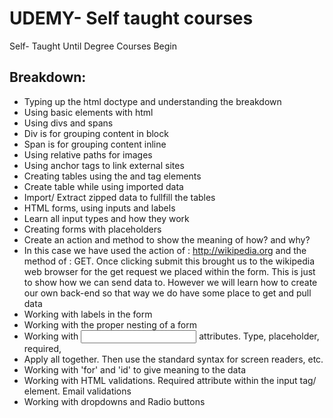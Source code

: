 # UDEMY- Self taught courses
Self- Taught Until Degree Courses Begin

## Breakdown:
* Typing up the html doctype and understanding the breakdown
* Using basic elements with html
* Using divs and spans
* Div is for grouping content in block
* Span is for grouping content inline
* Using relative paths for images
* Using anchor tags to link external sites
* Creating tables using the <table> and <tr> tag elements
* Create table while using imported data
* Import/ Extract zipped data to fullfill the tables
* HTML forms, using inputs and labels
* Learn all input types and how they work
* Creating forms with placeholders
* Create an action and method to show the meaning of how? and why?
* In this case we have used the action of : http://wikipedia.org and the method of : GET. Once clicking submit this brought us to the wikipedia web browser for the get request we placed within the form. This is just to show how we can send data to. However we will learn how to create our own back-end so that way we do have some place to get and pull data
* Working with labels in the form
* Working with the proper nesting of a form
* Working with <input> attributes. Type, placeholder, required,
* Apply all together. Then use the standard syntax for screen readers, etc.
* Working with 'for' and 'id' to give meaning to the data
* Working with HTML validations. Required attribute within the input tag/ element. Email validations
* Working with dropdowns and Radio buttons